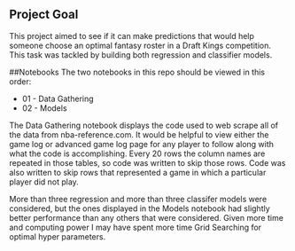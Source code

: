 ## Project Goal
This project aimed to see if it can make predictions that would help someone choose an optimal fantasy roster in a Draft Kings competition.  This task was tackled by building both regression and classifier models.

##Notebooks
The two notebooks in this repo should be viewed in this order:
- 01 - Data Gathering
- 02 - Models

The Data Gathering notebook displays the code used to web scrape all of the data from nba-reference.com.  It would be helpful to view either the game log or  advanced game log page for any player to follow along with what the code is accomplishing.  Every 20 rows the column names are repeated in those tables, so code was written to skip those rows.  Code was also written to skip rows that represented a game in which a particular player did not play.

More than three regression and more than three classifer models were considered, but the ones displayed in the Models notebook had slightly better performance than any others that were considered. Given more time and computing power I may have spent more time Grid Searching for optimal hyper parameters.
